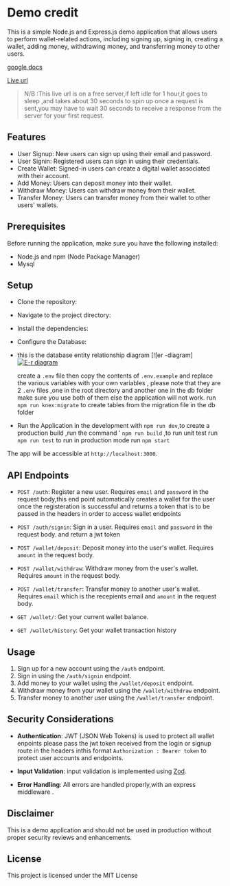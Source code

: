 # Demo credit

This is a simple Node.js and Express.js demo application that allows users to perform wallet-related actions, including signing up, signing in, creating a wallet, adding money, withdrawing money, and transferring money to other users.

[google docs ](https://docs.google.com/document/d/1uGM5Th8crmvjrv0yHxzA4DG8s5MTtrC7hn8K6GF1xVE/edit?usp=sharing "google docs ")

[Live url](https://charles-emmanuel-lendsqr-be-test.onrender.com "live url")

>  N/B :This live url is on a free server,if left idle for 1 hour,it goes to sleep ,and takes about 30 seconds to spin up once a request is sent,you may have to wait 30 seconds to receive a response from the server for your first request.
## Features

- User Signup: New users can sign up using their email and password.
- User Signin: Registered users can sign in using their credentials.
- Create Wallet: Signed-in users can create a digital wallet associated with their account.
- Add Money: Users can deposit money into their wallet.
- Withdraw Money: Users can withdraw money from their wallet.
- Transfer Money: Users can transfer money from their wallet to other users' wallets.

## Prerequisites

Before running the application, make sure you have the following installed:

- Node.js and npm (Node Package Manager)
- Mysql

## Setup

- Clone the repository:


- Navigate to the project directory:


- Install the dependencies:


- Configure the Database:
- this is the database entity relationship diagram [![er -diagram]
[![E-r diagram](https://res.cloudinary.com/dzm0ntibm/image/upload/v1692939118/Untitled_Workspace_2_df75hk.png "E-r diagram")](https://res.cloudinary.com/dzm0ntibm/image/upload/v1692939118/Untitled_Workspace_2_df75hk.png "E-r diagram")
   
   create a  `.env` file then copy the contents of  `.env.example` and replace the various  variables with your own  variables , please note that they are 2  `.env` files ,one in the root directory and another one in the db folder make sure you use both of them else the application will not work.   run `npm run knex:migrate` to create tables from the migration file in the db folder
   

- Run the Application in the development with  `npm run dev`,to create a production build ,run the command ' `npm run build` ,to run unit test run  `npm run test` to run in production mode run  `npm start`


The app will be accessible at `http://localhost:3000`.

## API Endpoints

- `POST /auth`: Register a new user. Requires `email` and `password` in the request body,this end point automatically creates a wallet for the user once the registeration is successful and returns a token that is to be passed in the headers in order to access wallet endpoints
- `POST /auth/signin`: Sign in a user. Requires `email` and `password` in the request body. and return a jwt token

- `POST /wallet/deposit`: Deposit money into the user's wallet. Requires `amount` in the request body.

- `POST /wallet/withdraw`: Withdraw money from the user's wallet. Requires `amount` in the request body.

- `POST /wallet/transfer`: Transfer money to another user's wallet. Requires `email`  which is the recepients email and `amount` in the request body.

- `GET /wallet/`: Get your current wallet balance.

- `GET /wallet/history`: Get your  wallet transaction history

## Usage

1. Sign up for a new account using the `/auth` endpoint.
2. Sign in using the `/auth/signin` endpoint.
4. Add money to your wallet using the `/wallet/deposit` endpoint.
5. Withdraw money from your wallet using the `/wallet/withdraw` endpoint.
6. Transfer money to another user using the `/wallet/transfer` endpoint.

## Security Considerations

- **Authentication**:   JWT (JSON Web Tokens) is used to protect all wallet enpoints please pass the jwt token received from the login or signup route in the headers inthis format  `Authorization : Bearer token`  to protect user accounts and endpoints.

- **Input Validation**: input validation is implemented using [Zod](https://zod.dev/ "Zod").
- **Error Handling**: All errors are handled properly,with an express middleware  .


## Disclaimer

This is a demo application and should not be used in production without proper security reviews and enhancements.

## License

This project is licensed under the MIT License
